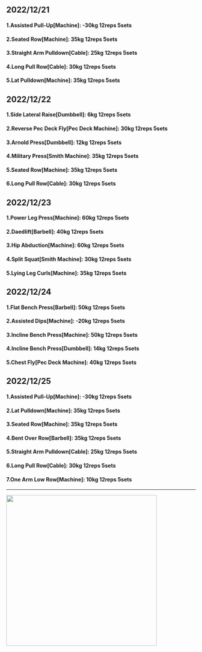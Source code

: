 ## 2022/12/21
#### 1.Assisted Pull-Up\[Machine\]: -30kg 12reps 5sets
#### 2.Seated Row\[Machine\]: 35kg 12reps 5sets
#### 3.Straight Arm Pulldown\[Cable\]: 25kg 12reps 5sets
#### 4.Long Pull Row\[Cable\]: 30kg 12reps 5sets
#### 5.Lat Pulldown\[Machine\]: 35kg 12reps 5sets

## 2022/12/22
#### 1.Side Lateral Raise\[Dumbbell\]: 6kg 12reps 5sets
#### 2.Reverse Pec Deck Fly\[Pec Deck Machine\]: 30kg 12reps 5sets
#### 3.Arnold Press\[Dumbbell\]: 12kg 12reps 5sets
#### 4.Military Press\[Smith Machine\]: 35kg 12reps 5sets
#### 5.Seated Row\[Machine\]: 35kg 12reps 5sets
#### 6.Long Pull Row\[Cable\]: 30kg 12reps 5sets

## 2022/12/23
#### 1.Power Leg Press\[Machine\]: 60kg 12reps 5sets
#### 2.Daedlift\[Barbell\]: 40kg 12reps 5sets
#### 3.Hip Abduction\[Machine\]: 60kg 12reps 5sets
#### 4.Split Squat\[Smith Machine\]: 30kg 12reps 5sets
#### 5.Lying Leg Curls\[Machine\]: 35kg 12reps 5sets


## 2022/12/24
#### 1.Flat Bench Press\[Barbell\]: 50kg 12reps 5sets
#### 2.Assisted Dips\[Machine\]: -20kg 12reps 5sets
#### 3.Incline Bench Press\[Machine\]: 50kg 12reps 5sets
#### 4.Incline Bench Press\[Dumbbell\]: 14kg 12reps 5sets
#### 5.Chest Fly\[Pec Deck Machine\]: 40kg 12reps 5sets

## 2022/12/25
#### 1.Assisted Pull-Up\[Machine\]: -30kg 12reps 5sets
#### 2.Lat Pulldown\[Machine\]: 35kg 12reps 5sets
#### 3.Seated Row\[Machine\]: 35kg 12reps 5sets
#### 4.Bent Over Row\[Barbell\]: 35kg 12reps 5sets
#### 5.Straight Arm Pulldown\[Cable\]: 25kg 12reps 5sets
#### 6.Long Pull Row\[Cable\]: 30kg 12reps 5sets
#### 7.One Arm Low Row\[Machine\]: 10kg 12reps 5sets

---

<img src='../_resources/__068.png' width='400px' />
